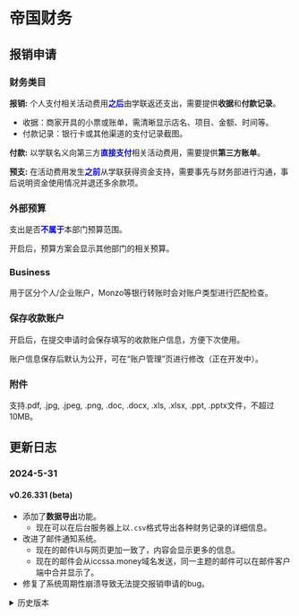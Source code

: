 # 帝国财务

## 报销申请

### 财务类目

**报销:** 个人支付相关活动费用<span style="color:blue;"><b>之后</b></span>由学联返还支出，需要提供**收据**和**付款记录**。

- 收据：商家开具的小票或账单，需清晰显示店名、项目、金额、时间等。
- 付款记录：银行卡或其他渠道的支付记录截图。

**付款:** 以学联名义向第三方<span style="color:blue;"><b>直接支付</b></span>相关活动费用，需要提供**第三方账单**。

**预支:** 在活动费用发生<span style="color:blue;"><b>之前</b></span>从学联获得资金支持，需要事先与财务部进行沟通，事后说明资金使用情况并退还多余款项。

### 外部预算

支出是否<span style="color:blue;"><b>不属于</b></span>本部门预算范围。

开启后，预算方案会显示其他部门的相关预算。

### Business

用于区分个人/企业账户，Monzo等银行转账时会对账户类型进行匹配检查。

### 保存收款账户

开启后，在提交申请时会保存填写的收款账户信息，方便下次使用。

账户信息保存后默认为公开，可在“账户管理”页进行修改（正在开发中）。

### 附件

支持.pdf, .jpg, .jpeg, .png, .doc, .docx, .xls, .xlsx, .ppt, .pptx文件，不超过10MB。

## 更新日志

### 2024-5-31

#### v0.26.331 (beta)

- 添加了**数据导出**功能。
  - 现在可以在后台服务器上以`.csv`格式导出各种财务记录的详细信息。
- 改进了邮件通知系统。
  - 现在的邮件UI与网页更加一致了，内容会显示更多的信息。
  - 现在的邮件会从iccssa.money域名发送，同一主题的邮件可以在邮件客户端中合并显示了。
- 修复了系统周期性崩溃导致无法提交报销申请的bug。

<details>

<summary>历史版本</summary>

<details>

<summary>beta版本</summary>

### 2023-11-27

#### v0.25.452 (beta)

- 添加了**账户管理**页面。
  - 在填写报销申请时保存的收款账户默认为对所有人可见，可在账户管理页面点击👁️图标进行修改。修改后，未公开的账户信息不会出现在报销申请页面的下拉菜单中。
  - 在账户管理页面中点击⭐️图标可以将账户设置为星标。星标账户会在报销申请页面的下拉菜单中置顶显示。
- 在页脚中添加了**更新日志**。

### 2023-11-25

#### v0.24.279 (beta)

- 合并了报销申请页面中的所属部门与预算方案。
  - 删除了报销记录的“所属部门”属性，新的报销记录与其预算方案归属部门一致。
  - 在报销申请页面中添加了“外部预算”选项，开启后，预算方案的下拉菜单中会显示其他部门的预算方案。
- 改进了报销记录页面评论/附件功能的UI。
  - 现在的评论按钮会在上传附件后显示文件样式的图标和“提交”字样。
  - 评论按钮会在评论及附件都为空时隐藏；现在不能发表空的评论了。
- 改进了预算列表页面的UI。
  - 现在的预算列表页面会显示预算方案的状态。
  - 现在的预算列表页面不会显示预算方案的额度了。
- 将网站的图标改为了**帝国学联**的Logo。
- 添加了**首页**的背景图。
- 修复了一些bug。

### 2023-11-16

#### v0.23.283 (beta)

- 添加了**用户文档**。
  - 在报销申请页面添加了一些帮助信息，点击“?”图标可以查看对应选项的详细解释。
- 添加了Markdown模块。
  - 现在可以在评论中使用Markdown语法了。
  - 用户文档和帮助信息也会显示Markdown格式的文本。
- 添加了页脚的**版权信息**，定向至帝国学联官方网站。

### 2023-11-13

#### v0.22.93 (beta)

- 添加了预算方案的状态。
  - 预算方案存在“启用”与“停用”两种状态，新创建的预算方案默认为“启用”状态，所有相关财务活动结束后设置为“停用”状态。
  - 只有“启用”状态的预算方案才会在报销申请页面的下拉菜单中显示。
- 改进了预算列表页面的UI。
  - 现在的预算列表页面会显示预算方案的收入总额。

#### v0.21.1604 (beta)

- 添加了对多文件上传的支持。
- 修复了一些文件上传相关的bug。

### 2023-11-7

#### v0.20.909 (beta)

- 添加了**活动预算**模块。
  - 现在每一笔报销申请都需要选择一个财务部预设的预算方案。
  - 每个部门的执委和部员可以在预算列表中查看自己部门所有活动对应的预算方案。
  - 一些预算方案会有预算额度，可以在活动预算页面中进行查看。
- 修复了一些bug。

### 2023-10-30

#### v0.19.69 (beta)

- 添加了一些测试服务器的配置。

### 2023-10-1

#### v0.18.409 (beta)

- 添加了**通知**模块。
  - 现在可以点击页首的🔔图标查看通知设置，新用户默认为关闭所有通知。
  - 开启通知后，系统会通过邮件发送与用户相关的通知信息。
  - 付款等重要的通知信息会在“仅必要”模式下发送，其他通知信息会在“全部”模式下发送。

### 2023-9-28

#### v0.17.8 (beta)

- 修复了一些bug。

### 2023-9-27

#### v0.16.12 (beta)

- 修复了一些bug。

#### v0.15.287 (beta)

- 添加了报销申请页面对人民币付款方式的支持。
  - 现在支持银行转账、支付宝、微信支付三种报销方式。

#### v0.14.253 (beta)

- 添加了收入记录中对异币种收款的支持。

### 2023-8-9

#### v0.13.179 (beta)

- 改进了报销记录页面历史记录的UI。
  - 现在会显示更简洁的时间信息了。

### 2023-8-8

#### v0.12.974 (beta)

- 添加了**收入记录**模块。
  - 特定用户可以上传学联收入相关的文档并追踪收款状态。
  - 财务部可以在收入记录页面中更新收款状态。

#### v0.11.228 (beta)

- 第一个beta测试版本发布。
- 完善了文件上传功能。

</details>

<details>

<summary>alpha版本</summary>

### 2023-8-6

#### v0.10.137 (alpha)

- 添加了一些服务器配置。

### 2023-8-2

#### v0.9.91 (alpha)

- 添加了文件上传功能。

### 2023-7-2

#### v0.8.659 (alpha)

- 完善了报销记录页面的UI。
  - 添加了历史记录模块。

### 2023-7-1

#### v0.7.1404 (alpha)

- 第一个alpha测试版本发布。
- 添加了前端页面的UI。
- 添加了对单页应用的支持。

</details>

<details>

<summary>pre-alpha版本</summary>

### 2023-6-29

#### v0.6.1350 (pre-alpha)

- 添加了对REST框架及API的支持。

### 2023-6-28

#### v0.5.209 (pre-alpha)

- 添加了一些功能模型的基础结构。

#### v0.4.6835 (pre-alpha)

- 添加了一些前端模型的基础结构。

### 2023-6-27

#### v0.3.110 (pre-alpha)

- 独立了前端和后端的代码库。

### 2023-6-26

#### v0.2.1742 (pre-alpha)

- 添加了一些数据模型的基础结构。

### 2023-6-4

#### v0.1.1043 (pre-alpha)

- 添加了一些开发者工具。
  
</details>

</details>


